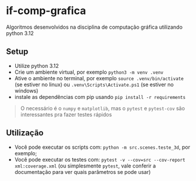 # if-comp-grafica
Algoritmos desenvolvidos na disciplina de computação gráfica utilizando python 3.12

## Setup

- Utilize python 3.12
- Crie um ambiente virtual, por exemplo `python3 -m venv .venv`
- Ative o ambiente no terminal, por exemplo `source .venv/bin/activate` (se estiver no linux) ou `.venv\Scripts\Activate.ps1` (se estiver no windows)
- instale as dependências com pip usando `pip install -r requirements`

> O necessário é o `numpy` e `matplotlib`, mas o `pytest` e `pytest-cov` são interessantes pra fazer testes rápidos

## Utilização

- Você pode executar os scripts com: `python -m src.scenes.teste_3d`, por exemplo;
- Você pode executar os testes com: `pytest -v --cov=src --cov-report xml:coverage.xml` (ou simplesmente `pytest`, vale conferir a documentação para ver quais parâmetros se pode usar)
